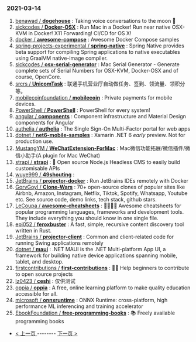 ### 2021-03-14 
1. [
        benawad /
**dogehouse**](https://github.com/benawad/dogehouse) : Taking voice conversations to the moon 🚀
1. [
        sickcodes /
**Docker-OSX**](https://github.com/sickcodes/Docker-OSX) : Run Mac in a Docker! Run near native OSX-KVM in Docker! X11 Forwarding! CI/CD for OS X!
1. [
        docker /
**awesome-compose**](https://github.com/docker/awesome-compose) : Awesome Docker Compose samples
1. [
        spring-projects-experimental /
**spring-native**](https://github.com/spring-projects-experimental/spring-native) : Spring Native provides beta support for compiling Spring applications to native executables using GraalVM native-image compiler.
1. [
        sickcodes /
**osx-serial-generator**](https://github.com/sickcodes/osx-serial-generator) : Mac Serial Generator - Generate complete sets of Serial Numbers for OSX-KVM, Docker-OSX and of course, OpenCore.
1. [
        srcrs /
**UnicomTask**](https://github.com/srcrs/UnicomTask) : 联通手机营业厅自动做任务、签到、领流量、领积分等。
1. [
        mobilecoinfoundation /
**mobilecoin**](https://github.com/mobilecoinfoundation/mobilecoin) : Private payments for mobile devices.
1. [
        PowerShell /
**PowerShell**](https://github.com/PowerShell/PowerShell) : PowerShell for every system!
1. [
        angular /
**components**](https://github.com/angular/components) : Component infrastructure and Material Design components for Angular
1. [
        authelia /
**authelia**](https://github.com/authelia/authelia) : The Single Sign-On Multi-Factor portal for web apps
1. [
        dotnet /
**net6-mobile-samples**](https://github.com/dotnet/net6-mobile-samples) : Xamarin .NET 6 *early* preview. Not for production use.
1. [
        MustangYM /
**WeChatExtension-ForMac**](https://github.com/MustangYM/WeChatExtension-ForMac) : Mac微信功能拓展/微信插件/微信小助手(A plugin for Mac WeChat)
1. [
        strapi /
**strapi**](https://github.com/strapi/strapi) : 🚀 Open source Node.js Headless CMS to easily build customisable APIs
1. [
        wuye999 /
**49shouting**](https://github.com/wuye999/49shouting) : 
1. [
        JetBrains /
**projector-docker**](https://github.com/JetBrains/projector-docker) : Run JetBrains IDEs remotely with Docker
1. [
        GorvGoyl /
**Clone-Wars**](https://github.com/GorvGoyl/Clone-Wars) : 70+ open-source clones of popular sites like Airbnb, Amazon, Instagram, Netflix, Tiktok, Spotify, Whatsapp, Youtube etc. See source code, demo links, tech stack, github stars.
1. [
        LeCoupa /
**awesome-cheatsheets**](https://github.com/LeCoupa/awesome-cheatsheets) : 👩‍💻👨‍💻 Awesome cheatsheets for popular programming languages, frameworks and development tools. They include everything you should know in one single file.
1. [
        epi052 /
**feroxbuster**](https://github.com/epi052/feroxbuster) : A fast, simple, recursive content discovery tool written in Rust.
1. [
        JetBrains /
**projector-client**](https://github.com/JetBrains/projector-client) : Common and client-related code for running Swing applications remotely
1. [
        dotnet /
**maui**](https://github.com/dotnet/maui) : .NET MAUI is the .NET Multi-platform App UI, a framework for building native device applications spanning mobile, tablet, and desktop.
1. [
        firstcontributions /
**first-contributions**](https://github.com/firstcontributions/first-contributions) : 🚀✨ Help beginners to contribute to open source projects
1. [
        lz0423 /
**ceshi**](https://github.com/lz0423/ceshi) : 仅供测试
1. [
        oppia /
**oppia**](https://github.com/oppia/oppia) : A free, online learning platform to make quality education accessible for all.
1. [
        microsoft /
**onnxruntime**](https://github.com/microsoft/onnxruntime) : ONNX Runtime: cross-platform, high performance ML inferencing and training accelerator
1. [
        EbookFoundation /
**free-programming-books**](https://github.com/EbookFoundation/free-programming-books) : 📚 Freely available programming books 

- [ < 上一页 ](https://github.com/able8/github-trending-daily-record/blob/master/2021-03-13.md) -------- [ 下一页 > ](https://github.com/able8/github-trending-daily-record/blob/master/2021-03-15.md)